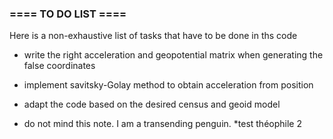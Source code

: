 ### ==== TO DO LIST ====
Here is a non-exhaustive list of tasks that have to be done in ths code
* write the right acceleration and geopotential matrix when generating the false coordinates
* implement savitsky-Golay method to obtain acceleration from position
* adapt the code based on the desired census and geoid model

* do not mind this note. I am a transending penguin.
*test théophile 2